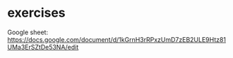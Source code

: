 # exercises

Google sheet: https://docs.google.com/document/d/1kGrnH3rRPxzUmD7zEB2ULE9Htz81UMa3ErSZtDe53NA/edit
